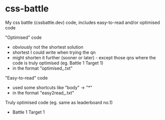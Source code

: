 # css-battle
My css battle (cssbattle.dev) code, includes easy-to-read and/or optimised code

"Optimised" code
 - obviously not the shortest solution
 - shortest I could write when trying the qn
 - might shorten it further (sooner or later) - except those qns where the code is truly optimised (eg. Battle 1 Target 1)
 - in the format "optimised_<chars>.txt"
 
"Easy-to-read" code
 - used some shortcuts like "body" -> "*"
 - in the format "easy2read_<chars>.txt"
  
Truly optimised code (eg. same as leaderboard no.1)
 - Battle 1 Target 1


